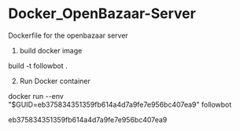 # Docker_OpenBazaar-Server
Dockerfile for the openbazaar server


1. build docker image

  build -t followbot .

2. Run Docker container

  docker run --env "$GUID=eb375834351359fb614a4d7a9fe7e956bc407ea9" followbot


eb375834351359fb614a4d7a9fe7e956bc407ea9

